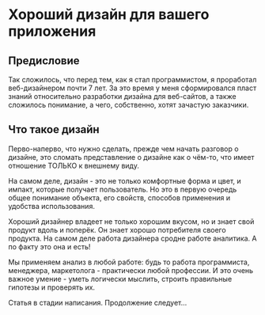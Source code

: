 # Хороший дизайн для вашего приложения

## Предисловие

Так сложилось, что перед тем, как я стал программистом, я проработал веб-дизайнером почти 7 лет. За это время у меня сформировался пласт знаний относительно разработки дизайна для веб-сайтов, а также сложилось понимание, а чего, собственно, хотят зачастую заказчики.

## Что такое дизайн

Перво-наперво, что нужно сделать, прежде чем начать разговор о дизайне, это сломать представление о дизайне как о чём-то, что имеет отношение ТОЛЬКО к внешнему виду.

На самом деле, дизайн - это не только комфортные форма и цвет, и импакт, которые получает пользователь. Но это в первую очередь общее понимание объекта, его свойств, способов применения и удобства использования.

Хороший дизайнер владеет не только хорошим вкусом, но и знает свой продукт вдоль и поперёк. Он знает хорошо потребителя своего продукта. На самом деле работа дизайнера сродне работе аналитика. А по факту это она и есть!

Мы применяем анализ в любой работе: будь то работа программиста, менеджера, маркетолога - практически любой профессии. И это очень важное умение - уметь логически мыслить, строить правильные гипотезы и проверять их.

Статья в стадии написания. Продолжение следует...

